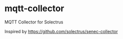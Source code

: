 # mqtt-collector
MQTT Collector for Solectrus

Inspired by https://github.com/solectrus/senec-collector